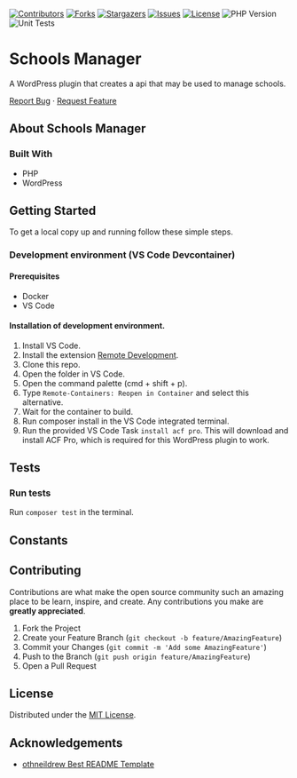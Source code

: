 <!-- SHIELDS -->
[![Contributors][contributors-shield]][contributors-url]
[![Forks][forks-shield]][forks-url]
[![Stargazers][stars-shield]][stars-url]
[![Issues][issues-shield]][issues-url]
[![License][license-shield]][license-url]
![PHP Version](https://img.shields.io/badge/PHP->=8.1-blue)
![Unit Tests](https://github.com/helsingborg-stad/api-schools-manager/actions/workflows/php-test.yaml/badge.svg)


# Schools Manager

  A WordPress plugin that creates a api that may be used to manage schools.
  
  [Report Bug](https://github.com/helsingborg-stad/api-school-manager/issues)
  ·
  [Request Feature](https://github.com/helsingborg-stad/api-school-manager/issues)

## About Schools Manager

### Built With

* PHP
* WordPress

## Getting Started

To get a local copy up and running follow these simple steps.

### Development environment (VS Code Devcontainer)

#### Prerequisites

* Docker
* VS Code

#### Installation of development environment.

1. Install VS Code.
1. Install the extension [Remote Development](https://marketplace.visualstudio.com/items?itemName=ms-vscode-remote.1scode-remote-extensionpack).
1. Clone this repo.
1. Open the folder in VS Code.
1. Open the command palette (cmd + shift + p).
1. Type `Remote-Containers: Reopen in Container` and select this alternative.
1. Wait for the container to build.
1. Run composer install in the VS Code integrated terminal.
1. Run the provided VS Code Task `install acf pro`. This will download and install ACF Pro, which is required for this WordPress plugin to work.

## Tests

### Run tests
Run `composer test` in the terminal.

## Constants

## Contributing

Contributions are what make the open source community such an amazing place to be learn, inspire, and create. Any contributions you make are **greatly appreciated**.

1. Fork the Project
2. Create your Feature Branch (`git checkout -b feature/AmazingFeature`)
3. Commit your Changes (`git commit -m 'Add some AmazingFeature'`)
4. Push to the Branch (`git push origin feature/AmazingFeature`)
5. Open a Pull Request

## License

Distributed under the [MIT License][license-url].

## Acknowledgements

- [othneildrew Best README Template](https://github.com/othneildrew/Best-README-Template)


<!-- MARKDOWN LINKS & IMAGES -->
<!-- https://www.markdownguide.org/basic-syntax/#reference-style-links -->
[contributors-shield]: https://img.shields.io/github/contributors/helsingborg-stad/api-school-manager
[contributors-url]: https://github.com/helsingborg-stad/api-school-manager/graphs/contributors
[forks-shield]: https://img.shields.io/github/forks/helsingborg-stad/api-school-manager.svg?style=flat-square
[forks-url]: https://github.com/helsingborg-stad/api-school-manager/network/members
[stars-shield]: https://img.shields.io/github/stars/helsingborg-stad/api-school-manager.svg?style=flat-square
[stars-url]: https://github.com/helsingborg-stad/api-school-manager/stargazers
[issues-shield]: https://img.shields.io/github/issues/helsingborg-stad/api-school-manager.svg?style=flat-square
[issues-url]: https://github.com/helsingborg-stad/api-school-manager/issues
[license-shield]: https://img.shields.io/github/license/helsingborg-stad/api-school-manager.svg?style=flat-square
[license-url]: https://github.com/helsingborg-stad/api-school-manager/blob/main/LICENSE
